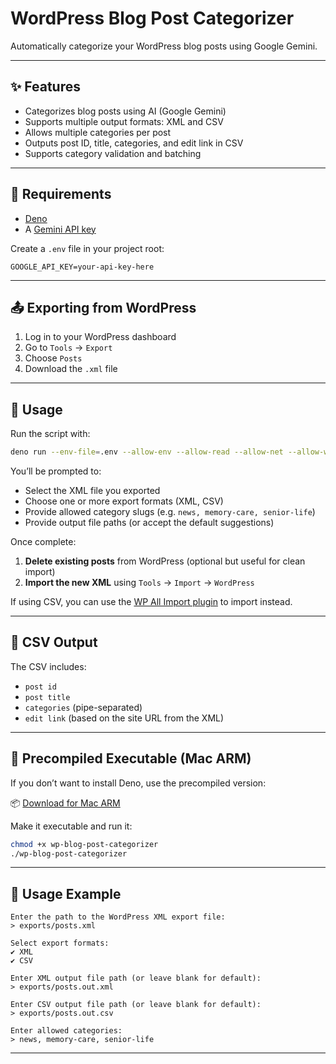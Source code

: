 # WordPress Blog Post Categorizer

Automatically categorize your WordPress blog posts using Google Gemini.

---

## ✨ Features

- Categorizes blog posts using AI (Google Gemini)
- Supports multiple output formats: XML and CSV
- Allows multiple categories per post
- Outputs post ID, title, categories, and edit link in CSV
- Supports category validation and batching

---

## 🔧 Requirements

- [Deno](https://deno.land/#installation)
- A [Gemini API key](https://aistudio.google.com/app/apikey)

Create a `.env` file in your project root:

```env
GOOGLE_API_KEY=your-api-key-here
```

---

## 📤 Exporting from WordPress

1. Log in to your WordPress dashboard
2. Go to `Tools` → `Export`
3. Choose `Posts`
4. Download the `.xml` file

---

## 🚀 Usage

Run the script with:

```bash
deno run --env-file=.env --allow-env --allow-read --allow-net --allow-write index.ts
```

You’ll be prompted to:

- Select the XML file you exported
- Choose one or more export formats (XML, CSV)
- Provide allowed category slugs (e.g. `news, memory-care, senior-life`)
- Provide output file paths (or accept the default suggestions)

Once complete:

1. **Delete existing posts** from WordPress (optional but useful for clean import)
2. **Import the new XML** using `Tools` → `Import` → `WordPress`

If using CSV, you can use the [WP All Import plugin](https://www.wpallimport.com/) to import instead.

---

## 📄 CSV Output

The CSV includes:

- `post id`
- `post title`
- `categories` (pipe-separated)
- `edit link` (based on the site URL from the XML)

---

## 🧊 Precompiled Executable (Mac ARM)

If you don’t want to install Deno, use the precompiled version:

📦 [Download for Mac ARM](https://bitbucket.org/primax/wp-post-categorizer/downloads/wp-blog-post-categorizer)

Make it executable and run it:

```bash
chmod +x wp-blog-post-categorizer
./wp-blog-post-categorizer
```

---

## 🧪 Usage Example

```
Enter the path to the WordPress XML export file:
> exports/posts.xml

Select export formats:
✔ XML
✔ CSV

Enter XML output file path (or leave blank for default):
> exports/posts.out.xml

Enter CSV output file path (or leave blank for default):
> exports/posts.out.csv

Enter allowed categories:
> news, memory-care, senior-life
```

---